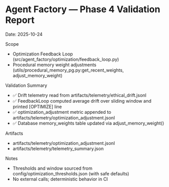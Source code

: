 # Agent Factory — Phase 4 Validation Report

Date: 2025-10-24

Scope
- Optimization Feedback Loop (src/agent_factory/optimization/feedback_loop.py)
- Procedural memory weight adjustments (utils/procedural_memory_pg.py:get_recent_weights, adjust_memory_weight)

Validation Summary
- ✅ Drift telemetry read from artifacts/telemetry/ethical_drift.jsonl
- ✅ FeedbackLoop computed average drift over sliding window and printed [OPTIMIZE] line
- ✅ optimization_adjustment metric appended to artifacts/telemetry/optimization_adjustment.jsonl
- ✅ Database memory_weights table updated via adjust_memory_weight()

Artifacts
- artifacts/telemetry/optimization_adjustment.jsonl
- artifacts/telemetry/telemetry_summary.json

Notes
- Thresholds and window sourced from config/optimization_thresholds.json (with safe defaults)
- No external calls; deterministic behavior in CI

